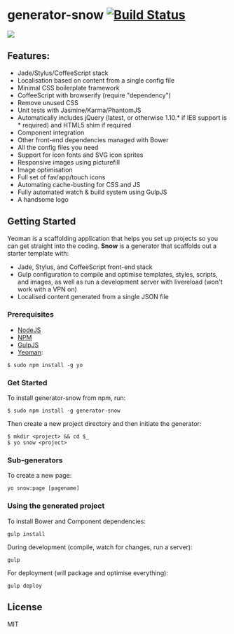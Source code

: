 # generator-snow [![Build Status](https://secure.travis-ci.org/darryl-snow/generator-snow.png?branch=master)](https://travis-ci.org/darryl-snow/generator-snow)

![](https://cloud.githubusercontent.com/assets/2296711/2811269/8e045026-ce11-11e3-90de-6c8ed5523fe6.png)

## Features:
* Jade/Stylus/CoffeeScript stack
* Localisation based on content from a single config file
* Minimal CSS boilerplate framework
* CoffeeScript with browserify (require "dependency")
* Remove unused CSS
* Unit tests with Jasmine/Karma/PhantomJS
* Automatically includes jQuery (latest, or otherwise 1.10.* if IE8 support is * required) and HTML5 shim if required
* Component integration
* Other front-end dependencies managed with Bower
* All the config files you need
* Support for icon fonts and SVG icon sprites
* Responsive images using picturefill
* Image optimisation
* Full set of fav/app/touch icons
* Automating cache-busting for CSS and JS
* Fully automated watch & build system using GulpJS
* A handsome logo


## Getting Started

Yeoman is a scaffolding application that helps you set up projects so you can get straight into the coding. **Snow** is a generator that scaffolds out a starter template with:

* Jade, Stylus, and CoffeeScript front-end stack
* Gulp configuration to compile and optimise templates, styles, scripts, and images, as well as run a development server with livereload (won't work with a VPN on)
* Localised content generated from a single JSON file

### Prerequisites

* [NodeJS](https://nodejs.org)
* [NPM](https://npmjs.org)
* [GulpJS](http://gulpjs.com)
* [Yeoman](http://yeoman.io/):

```
$ sudo npm install -g yo
```

### Get Started

To install generator-snow from npm, run:

```
$ sudo npm install -g generator-snow
```

Then create a new project directory and then initiate the generator:

```
$ mkdir <project> && cd $_
$ yo snow <project>
```

### Sub-generators

To create a new page:

```
yo snow:page [pagename]
```

### Using the generated project

To install Bower and Component dependencies:

```
gulp install
```

During development (compile, watch for changes, run a server):

```
gulp
```

For deployment (will package and optimise everything):

```
gulp deploy
```

## License

MIT
